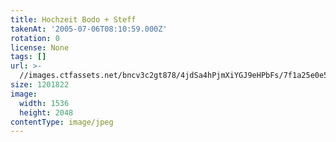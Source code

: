```yaml
---
title: Hochzeit Bodo + Steff
takenAt: '2005-07-06T08:10:59.000Z'
rotation: 0
license: None
tags: []
url: >-
  //images.ctfassets.net/bncv3c2gt878/4jdSa4hPjmXiYGJ9eHPbFs/7f1a25e0e5e09c81c165eeb5e182b7cb/hochzeit-bodo--steff_4559744091_o
size: 1201822
image:
  width: 1536
  height: 2048
contentType: image/jpeg
---
```


